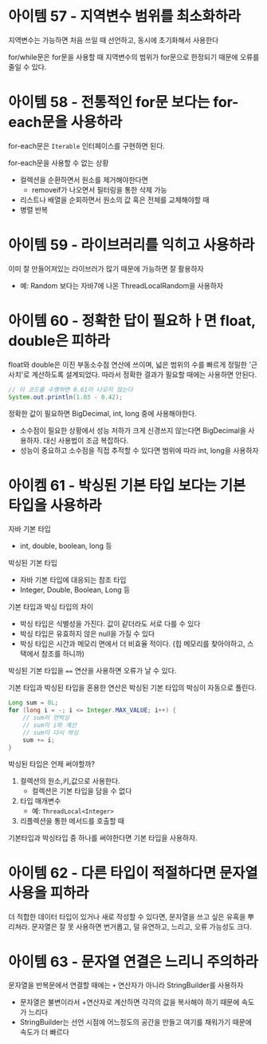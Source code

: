 # 아이템 57 - 지역변수 범위를 최소화하라
지역변수는 가능하면 처음 쓰일 때 선언하고, 동시에 초기화해서 사용한다

for/while문은 for문을 사용할 때 지역변수의 범위가 for문으로 한정되기 때문에 오류를 줄일 수 있다.

# 아이템 58 - 전통적인 for문 보다는 for-each문을 사용하라
for-each문은 `Iterable` 인터페이스를 구현하면 된다.

for-each문을 사용할 수 없는 상황
- 컬렉션을 순환하면서 원소를 제거해야한다면
   - removeif가 나오면서 필터링을 통한 삭제 가능
- 리스트나 배열을 순회하면서 원소의 값 혹은 전체를 교체해야할 때 
- 병렬 반복

# 아이템 59 - 라이브러리를 익히고 사용하라
이미 잘 만들어져있는 라이브러가 많기 때문에 가능하면 잘 활용하자
- 예: Random 보다는 자바7에 나온 ThreadLocalRandom을 사용하자

# 아이템 60 - 정확한 답이 필요하ㅏ면 float, double은 피하라
float와 double은 이진 부동소수점 연산에 쓰이며, 넓은 범위의 수를 빠르게 정밀한 '근사치'로 계산하도록 설계되었다. 따라서 정확한 결과가 필요할 때에는 사용하면 안된다. 
```java
// 이 코드를 수행하면 0.61이 나오지 않는다
System.out.println(1.03 - 0.42);
```

정확한 값이 필요하면 BigDecimal, int, long 중에 사용해야한다. 
- 소수점이 필요한 상황에서 성능 저하가 크게 신경쓰지 않는다면 BigDecimal을 사용하자. 대신 사용법이 조금 복잡하다. 
- 성능이 중요하고 소수점을 직접 추적할 수 있다면 범위에 따라 int, long을 사용하자

# 아이켐 61 - 박싱된 기본 타입 보다는 기본 타입을 사용하라
자바 기본 타입
- int, double, boolean, long 등

박싱된 기본 타입
- 자바 기본 타입에 대응되는 참조 타입
- Integer, Double, Boolean, Long 등

기본 타입과 박싱 타입의 차이
- 박싱 타입은 식별성을 가진다. 값이 같더라도 서로 다를 수 있다
- 박싱 타입은 유효하지 않은 null을 가질 수 있다
- 박싱 타입은 시간과 메모리 면에서 더 비효율 적이다. (힙 메모리를 찾아야하고, 스택에서 참조를 하니까)

박싱된 기본 타입을 `==` 연산을 사용하면 오류가 날 수 있다.

기본 타입과 박싱된 타입을 혼용한 연산은 박싱된 기본 타입의 박싱이 자동으로 풀린다. 
```java
Long sum = 0L;
for (long i = -; i <= Integer.MAX_VALUE; i++) {
    // sum이 언박싱
    // sum이 i와 계산
    // sum이 다시 박싱
    sum += i;
}
```

박싱된 타입은 언제 써야할까?
1. 컬렉션의 원소,키,값으로 사용한다. 
   - 컬렉션은 기본 타입을 담을 수 없다
2. 타입 매개변수
   - 예: `ThreadLocal<Integer>`
3. 리플렉션을 통한 메서드를 호출할 때

기본타입과 박싱타입 중 하나를 써야한다면 기본 타입을 사용하자.

# 아이템 62 - 다른 타입이 적절하다면 문자열 사용을 피하라
더 적합한 데이터 타입이 있거나 새로 작성할 수 있다면, 문자열을 쓰고 싶은 유혹을 뿌리쳐라. 문자열은 잘 못 사용하면 번거롭고, 덜 유연하고, 느리고, 오류 가능성도 크다. 

# 아이템 63 - 문자열 연결은 느리니 주의하라
문자열을 반복문에서 연결할 때에는 `+` 연산자가 아니라 StringBuilder를 사용하자
- 문자열은 불변이라서 +연산자로 계산하면 각각의 값을 복사해야 하기 때문에 속도가 느리다
- StringBuilder는 선언 시점에 어느정도의 공간을 만들고 여기를 채워가기 때문에 속도가 더 빠르다

